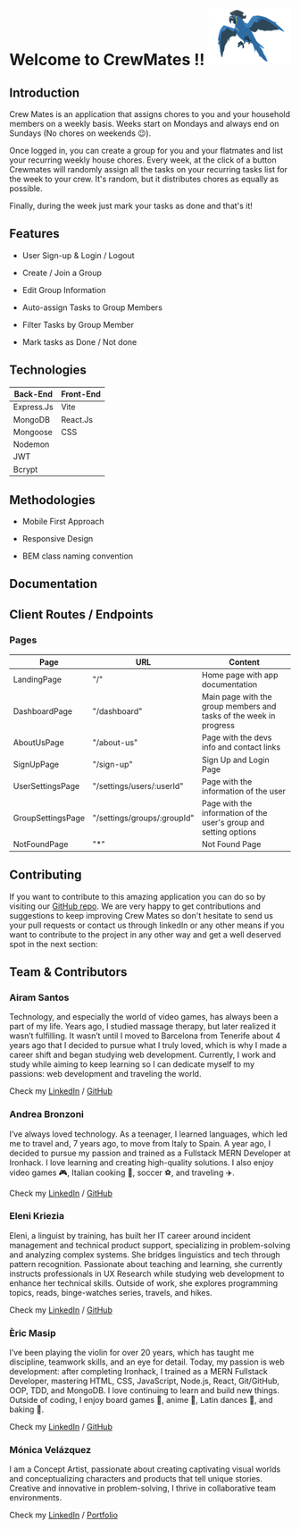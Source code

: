 # Welcome to CrewMates !! ![](src/assets/parrot-flying-small.png)

## Introduction

Crew Mates is an application that assigns chores to you and your household members on a weekly basis. Weeks start on Mondays and always end on Sundays (No chores on weekends 😉).

Once logged in, you can create a group for you and your flatmates and list
your recurring weekly house chores. Every week, at the click of a button Crewmates will randomly assign all the tasks on your recurring tasks list for the week to your crew. It's random, but it distributes chores as equally as possible.

Finally, during the week just mark your tasks as done and that's it!

## Features

- User Sign-up & Login / Logout

- Create / Join a Group

- Edit Group Information

- Auto-assign Tasks to Group Members

- Filter Tasks by Group Member

- Mark tasks as Done / Not done

## Technologies

| Back-End   | Front-End |
| ---------- | --------- |
| Express.Js | Vite      |
| MongoDB    | React.Js  |
| Mongoose   | CSS       |
| Nodemon    |           |
| JWT        |           |
| Bcrypt     |           |

## Methodologies

 - Mobile First Approach

 - Responsive Design

 - BEM class naming convention

## Documentation

## Client Routes / Endpoints

### Pages

| Page              | URL                         | Content                                                             |
| ----------------- | --------------------------- | ------------------------------------------------------------------- |
| LandingPage       | "/"                         | Home page with app documentation                                    |
| DashboardPage     | "/dashboard"                | Main page with the group members and tasks of the week in progress  |
| AboutUsPage       | "/about-us"                 | Page with the devs info and contact links                           |
| SignUpPage        | "/sign-up"                  | Sign Up and Login Page                                              |
| UserSettingsPage  | "/settings/users/:userId"   | Page with the information of the user                               |
| GroupSettingsPage | "/settings/groups/:groupId" | Page with the information of the user's group and setting options   |
| NotFoundPage      | "\*"                        | Not Found Page                                                      |

## Contributing

If you want to contribute to this amazing application you can do so by visiting our [GitHub repo](https://github.com/Violinistapirata/final_project_client/branches). We are very happy to get contributions and suggestions to keep improving Crew Mates so don't hesitate to send us your pull requests or contact us through linkedIn or any other means if you want to contribute to the project in any other way and get a well deserved spot in the next section:

## Team & Contributors

### Airam Santos

Technology, and especially the world of video games, has always been
a part of my life. Years ago, I studied massage therapy, but later
realized it wasn’t fulfilling. It wasn’t until I moved to Barcelona
from Tenerife about 4 years ago that I decided to pursue what I
truly loved, which is why I made a career shift and began studying
web development. Currently, I work and study while aiming to keep
learning so I can dedicate myself to my passions: web development
and traveling the world.

Check my [LinkedIn](https://www.linkedin.com/in/airam-santos-diaz-103b4a336) / [GitHub](https://github.com/Airam86)

### Andrea Bronzoni

I’ve always loved technology. As a teenager, I learned languages,
which led me to travel and, 7 years ago, to move from Italy to
Spain. A year ago, I decided to pursue my passion and trained as a
Fullstack MERN Developer at Ironhack. I love learning and creating
high-quality solutions. I also enjoy video games 🎮, Italian cooking
🍝, soccer ⚽, and traveling ✈️.

Check my [LinkedIn](https://www.linkedin.com/in/andrea-b-b9918715a/) / [GitHub](https://github.com/il-bronzo)

### Eleni Kriezia

Eleni, a linguist by training, has built her IT career around
incident management and technical product support, specializing in
problem-solving and analyzing complex systems. She bridges
linguistics and tech through pattern recognition. Passionate about
teaching and learning, she currently instructs professionals in UX
Research while studying web development to enhance her technical
skills. Outside of work, she explores programming topics, reads,
binge-watches series, travels, and hikes.

Check my [LinkedIn](www.linkedin.com/in/eleni-kr) / [GitHub](https://github.com/nthTimeIsTheCharm)

### Èric Masip

I’ve been playing the violin for over 20 years, which has taught me
discipline, teamwork skills, and an eye for detail. Today, my
passion is web development: after completing Ironhack, I trained as
a MERN Fullstack Developer, mastering HTML, CSS, JavaScript,
Node.js, React, Git/GitHub, OOP, TDD, and MongoDB. I love continuing
to learn and build new things. Outside of coding, I enjoy board
games 🎲, anime 👘, Latin dances 💃, and baking 🍪.

Check my [LinkedIn](https://www.linkedin.com/in/eric-masip-web-dev/) / [GitHub](https://github.com/Violinistapirata)

### Mónica Velázquez

I am a Concept Artist,
passionate about creating captivating visual worlds and
conceptualizing characters and products that tell unique stories.
Creative and innovative in problem-solving, I thrive in
collaborative team environments.

Check my [LinkedIn](https://www.linkedin.com/in/monica-velazquez-rodriguez/) / [Portfolio](https://mvrconceptart.carrd.co/)

